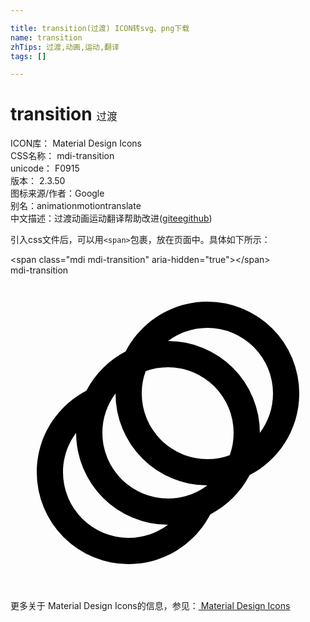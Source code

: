 ```yaml
---

title: transition(过渡) ICON转svg、png下载
name: transition
zhTips: 过渡,动画,运动,翻译
tags: []

---
```


# transition  <small style="font-size: 60%;font-weight: 100">过渡</small>


<div class="detail-page">
<p>
<span>
ICON库：
<span class="badge-secondary badge">Material Design Icons</span> 
</span>
<br/>
<span>
CSS名称：
<span class="badge-secondary badge">mdi-transition</span> 
</span>
<br/>
<span>
unicode：
<span class="badge-secondary badge">F0915</span> 
<copy-btn content='F0915' btn-title=""></copy-btn>
<copy-btn :content='String.fromCodePoint(parseInt("F0915", 16))' btn-title="复制U"></copy-btn>
</span>
<br/>
<span>
版本：
<span class="badge-secondary badge">2.3.50</span> 
</span>
<br/>
<span>图标来源/作者：<span class="badge-light badge">Google</span></span> 
<br/>
<span>别名：<span class="badge-light badge">animation</span><span class="badge-light badge">motion</span><span class="badge-light badge">translate</span></span><br/><span class="zh-detail">中文描述：<span class="badge-primary badge">过渡</span><span class="badge-primary badge">动画</span><span class="badge-primary badge">运动</span><span class="badge-primary badge">翻译</span><span class="help-link"><span>帮助改进</span>(<a href="https://gitee.com/liuwave/icon-helper/edit/master/json/material/transition.json" target="_blank" rel="noopener noreferrer">gitee</a><a href="https://github.com/liuwave/icon-helper/edit/master/json/material/transition.json" target="_blank" rel="noopener noreferrer">github</a></span>)</span><br/>
</p>
</div>
<div class="alert alert-dark">
  <i class="mdi mdi-transition mdi-48px"></i>
  <i class="mdi mdi-transition mdi-36px"></i>
  <i class="mdi mdi-transition mdi-24px"></i>
  <i class="mdi mdi-transition mdi-18px"></i>
</div>
<div>
  <p>引入css文件后，可以用<code>&lt;span&gt;</code>包裹，放在页面中。具体如下所示：    
  </p>
  <div class="alert alert-primary" style="font-size: 14px">
    &lt;span class="mdi mdi-transition" aria-hidden="true"&gt;&lt;/span&gt;
    <copy-btn content='<span class="mdi mdi-transition" aria-hidden="true"></span>'></copy-btn>
  </div>
  <div class="alert alert-secondary">
    <i class="mdi mdi-transition"
    style="font-size: 24px"
    aria-hidden="true"></i> mdi-transition
    <copy-btn content="mdi-transition" btn-title="复制图标名称"></copy-btn>
  </div>
</div>
<div id="svg" class="svg-wrap">
<svg xmlns="http://www.w3.org/2000/svg" viewBox="0 0 24 24"><path d="M15,2A7,7 0 0,1 22,9C22,11.71 20.46,14.05 18.22,15.22C17.55,16.5 16.5,17.55 15.22,18.22C14.05,20.46 11.71,22 9,22A7,7 0 0,1 2,15C2,12.29 3.54,9.95 5.78,8.78C6.45,7.5 7.5,6.45 8.78,5.78C9.95,3.54 12.29,2 15,2M12,19A7,7 0 0,1 5,12C4.37,12.84 4,13.87 4,15A5,5 0 0,0 9,20C10.13,20 11.16,19.63 12,19M15,16A7,7 0 0,1 8,9H8C7.37,9.84 7,10.87 7,12A5,5 0 0,0 12,17C13.13,17 14.16,16.63 15,16V16M15,4C13.87,4 12.84,4.37 12,5V5A7,7 0 0,1 19,12H19C19.63,11.16 20,10.13 20,9A5,5 0 0,0 15,4M10,9A5,5 0 0,0 15,14C15.6,14 16.17,13.9 16.7,13.7C16.9,13.17 17,12.6 17,12A5,5 0 0,0 12,7C11.4,7 10.83,7.1 10.3,7.3C10.1,7.83 10,8.4 10,9Z" /></svg>
</div>
<detail full-name='mdi-transition'></detail>
    
<div><p>更多关于 Material Design Icons的信息，参见：<a target="_blank" href="https://iconhelper.cn/material.html"> Material Design Icons</a>
</p></div>
